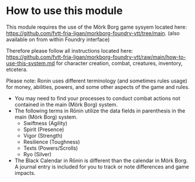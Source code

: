 # How to use this module

This module requires the use of the Mörk Borg game sysyem located here: https://github.com/fvtt-fria-ligan/morkborg-foundry-vtt/tree/main. (also available on from within Foundry interface)

Therefore please follow all instructions located here: https://github.com/fvtt-fria-ligan/morkborg-foundry-vtt/raw/main/how-to-use-this-system.md for character creation, combat, creatures, inventory, etcetera. 

Please note: Ronin uses different terminology (and sometimes rules usage) for money, abilities, powers, and some other aspects of the game and rules.
- You may need to find your processes to conduct combat actions not contained in the main (Mörk Borg) system.
- The following terms in Rōnin utilize the data fields in parenthesis in the main (Mörk Borg) system.
  - Swiftness (Agility)
  - Spirit (Presence)
  - Vigor (Strength)
  - Resilience (Toughness)
  - Texts (Powers/Scrolls)
  - Ryo (Silver)
- The Black Calendar in Rōnin is different than the calendar in Mörk Borg. A journal entry is included for you to track or note differences and game impacts. 

